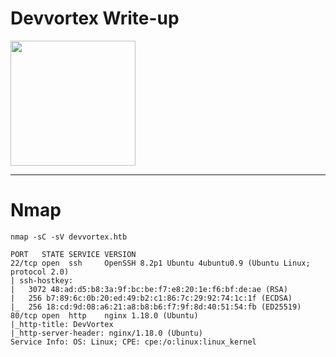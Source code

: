 # Devvortex Write-up

<img src="https://labs.hackthebox.com/storage/avatars/2565d292772abc4a2d774117cf4d36ff.png" width="200" height="200">

---------------------------------------------------------------------------------------------------------------------

# Nmap 

`nmap -sC -sV devvortex.htb`

    PORT   STATE SERVICE VERSION
    22/tcp open  ssh     OpenSSH 8.2p1 Ubuntu 4ubuntu0.9 (Ubuntu Linux; protocol 2.0)
    | ssh-hostkey: 
    |   3072 48:ad:d5:b8:3a:9f:bc:be:f7:e8:20:1e:f6:bf:de:ae (RSA)
    |   256 b7:89:6c:0b:20:ed:49:b2:c1:86:7c:29:92:74:1c:1f (ECDSA)
    |_  256 18:cd:9d:08:a6:21:a8:b8:b6:f7:9f:8d:40:51:54:fb (ED25519)
    80/tcp open  http    nginx 1.18.0 (Ubuntu)
    |_http-title: DevVortex
    |_http-server-header: nginx/1.18.0 (Ubuntu)
    Service Info: OS: Linux; CPE: cpe:/o:linux:linux_kernel

